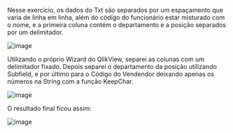 Nesse exercício, os dados do Txt são separados por um espaçamento que varia de linha em linha, além do código do funcionário estar misturado com o nome, e a primeira coluna contém o departamento e a posição separados por um delimitador.

![image](https://user-images.githubusercontent.com/65839541/187007473-7448a6d0-2dde-4d63-b37f-c1218084998f.png)

Utilizando o próprio Wizard do QlikView, separei as colunas com um delimitador fixado. Depois separei o departamento da posição utilizando Subfield, e por último para o Código do Vendendor deixando apenas os números na String com a função KeepChar.

![image](https://user-images.githubusercontent.com/65839541/187007533-61ed5174-2911-4e71-a258-b4e82ff1407f.png)

O resultado final ficou assim:

![image](https://user-images.githubusercontent.com/65839541/187007538-e0afd8f6-7171-4ada-9e9f-4221946c5a6f.png)
 
